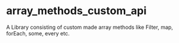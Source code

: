 # array_methods_custom_api

A Library consisting of custom made array methods like Filter, map, forEach, some, every etc.
